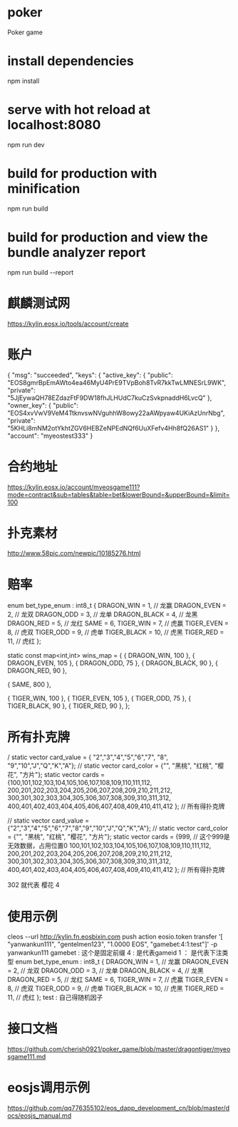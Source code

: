 # poker
Poker game

# install dependencies
npm install

# serve with hot reload at localhost:8080
npm run dev

# build for production with minification
npm run build

# build for production and view the bundle analyzer report
npm run build --report

# 麒麟测试网
https://kylin.eosx.io/tools/account/create

# 账户
{
    "msg": "succeeded", 
    "keys": {
        "active_key": {
            "public": "EOS8gmrBpEmAWto4ea46MyU4PrE9TVpBoh8TvR7kkTwLMNESrL9WK", 
            "private": "5JjEywaQH78EZdazFtF9DW18fhJLHUdC7kuCzSvkpnaddH6LvcQ"
        }, 
        "owner_key": {
            "public": "EOS4xvVwV9VeM4TtknvswNVguhhW8owy22aAWpyaw4UKiAzUnrNbg", 
            "private": "5KHLi8mNM2otYkhtZGV6HEBZeNPEdNQf6UuXFefv4Hh8fQ26AS1"
        }
    }, 
    "account": "myeostest333"
}

# 合约地址
https://kylin.eosx.io/account/myeosgame111?mode=contract&sub=tables&table=bet&lowerBound=&upperBound=&limit=100

# 扑克素材
http://www.58pic.com/newpic/10185276.html

# 赔率
enum bet_type_enum : int8_t {
DRAGON_WIN = 1, // 龙赢
DRAGON_EVEN = 2, // 龙双
DRAGON_ODD = 3, // 龙单
DRAGON_BLACK = 4, // 龙黑
DRAGON_RED = 5, // 龙红
SAME = 6,
TIGER_WIN = 7, // 虎赢
TIGER_EVEN = 8, // 虎双
TIGER_ODD = 9, // 虎单
TIGER_BLACK = 10, // 虎黑
TIGER_RED = 11, // 虎红
};

static const map<int,int> wins_map = { 
{ DRAGON_WIN, 100 },
{ DRAGON_EVEN, 105 },
{ DRAGON_ODD, 75 },
{ DRAGON_BLACK, 90 },
{ DRAGON_RED, 90 },

{ SAME, 800 },

{ TIGER_WIN, 100 },
{ TIGER_EVEN, 105 },
{ TIGER_ODD, 75 },
{ TIGER_BLACK, 90 },
{ TIGER_RED, 90 },
};

# 所有扑克牌
/ static vector<string> card_value = {
    "2","3","4","5","6","7",
    "8",
    "9","10","J","Q","K","A"};
// static vector<string> card_color = {"", "黑桃", "红桃", "樱花", "方片"};
static vector<int> cards = {100,101,102,103,104,105,106,107,108,109,110,111,112,
200,201,202,203,204,205,206,207,208,209,210,211,212,
300,301,302,303,304,305,306,307,308,309,310,311,312,
400,401,402,403,404,405,406,407,408,409,410,411,412
}; // 所有得扑克牌 

// static vector<string> card_value = {"2","3","4","5","6","7","8","9","10","J","Q","K","A"};
// static vector<string> card_color = {"", "黑桃", "红桃", "樱花", "方片"};
static vector<int> cards = {999, // 这个999是无效数据，占用位置0
100,101,102,103,104,105,106,107,108,109,110,111,112,
200,201,202,203,204,205,206,207,208,209,210,211,212,
300,301,302,303,304,305,306,307,308,309,310,311,312,
400,401,402,403,404,405,406,407,408,409,410,411,412
}; // 所有得扑克牌

302 就代表 樱花 4

# 使用示例

cleos --url http://kylin.fn.eosbixin.com push action eosio.token transfer '[ "yanwankun111", "gentelmen123", "1.0000 EOS", "gamebet:4:1:test"]' -p yanwankun111
gamebet : 这个是固定前缀
4 : 是代表gameid
1 ： 是代表下注类型 enum bet_type_enum : int8_t {
DRAGON_WIN = 1, // 龙赢
DRAGON_EVEN = 2, // 龙双
DRAGON_ODD = 3, // 龙单
DRAGON_BLACK = 4, // 龙黑
DRAGON_RED = 5, // 龙红
SAME = 6,
TIGER_WIN = 7, // 虎赢
TIGER_EVEN = 8, // 虎双
TIGER_ODD = 9, // 虎单
TIGER_BLACK = 10, // 虎黑
TIGER_RED = 11, // 虎红
};
test : 自己得随机因子

# 接口文档
https://github.com/cherish0921/poker_game/blob/master/dragontiger/myeosgame111.md

# eosjs调用示例
https://github.com/qq776355102/eos_dapp_development_cn/blob/master/docs/eosjs_manual.md